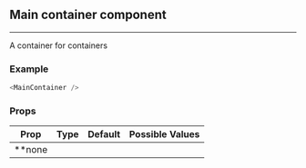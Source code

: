 ## Main container component
___

A container for containers

### Example
```js
<MainContainer />
```

### Props
|Prop       | Type      | Default     | Possible Values
|-----------|-----------|-------------|-----------------------
|**none     |           |             | 
